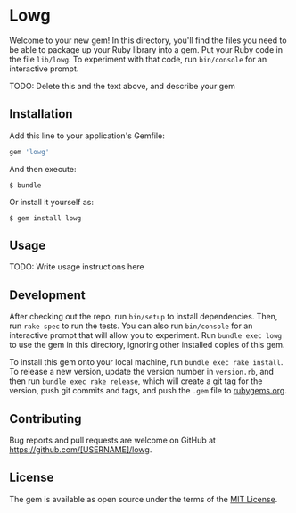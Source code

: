 # Lowg

Welcome to your new gem! In this directory, you'll find the files you need to be able to package up your Ruby library into a gem. Put your Ruby code in the file `lib/lowg`. To experiment with that code, run `bin/console` for an interactive prompt.

TODO: Delete this and the text above, and describe your gem

## Installation

Add this line to your application's Gemfile:

```ruby
gem 'lowg'
```

And then execute:

    $ bundle

Or install it yourself as:

    $ gem install lowg

## Usage

TODO: Write usage instructions here

## Development

After checking out the repo, run `bin/setup` to install dependencies. Then, run `rake spec` to run the tests. You can also run `bin/console` for an interactive prompt that will allow you to experiment. Run `bundle exec lowg` to use the gem in this directory, ignoring other installed copies of this gem.

To install this gem onto your local machine, run `bundle exec rake install`. To release a new version, update the version number in `version.rb`, and then run `bundle exec rake release`, which will create a git tag for the version, push git commits and tags, and push the `.gem` file to [rubygems.org](https://rubygems.org).

## Contributing

Bug reports and pull requests are welcome on GitHub at https://github.com/[USERNAME]/lowg.


## License

The gem is available as open source under the terms of the [MIT License](http://opensource.org/licenses/MIT).

